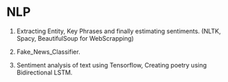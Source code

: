 # NLP
1. Extracting Entity, Key Phrases and finally estimating sentiments.
(NLTK, Spacy, BeautifulSoup for WebScrapping)

2. Fake_News_Classifier. 

3. Sentiment analysis of text using Tensorflow,
   Creating poetry using Bidirectional LSTM.

